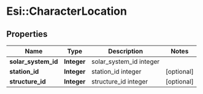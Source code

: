 # Esi::CharacterLocation

## Properties
Name | Type | Description | Notes
------------ | ------------- | ------------- | -------------
**solar_system_id** | **Integer** | solar_system_id integer | 
**station_id** | **Integer** | station_id integer | [optional] 
**structure_id** | **Integer** | structure_id integer | [optional] 


